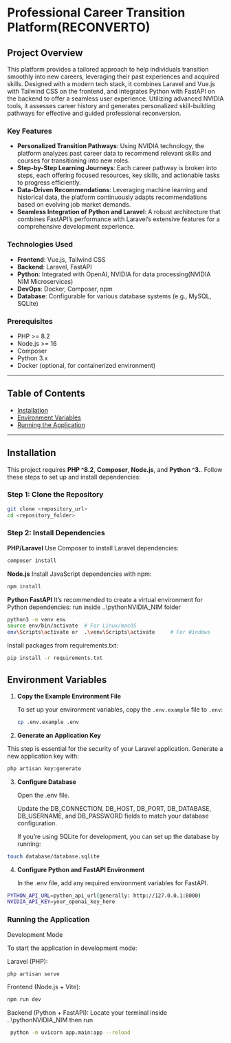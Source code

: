 # Professional Career Transition Platform(RECONVERTO)

## Project Overview

This platform provides a tailored approach to help individuals transition smoothly into new careers, leveraging their past experiences and acquired skills. Designed with a modern tech stack, it combines Laravel and Vue.js with Tailwind CSS on the frontend, and integrates Python with FastAPI on the backend to offer a seamless user experience. Utilizing advanced NVIDIA tools, it assesses career history and generates personalized skill-building pathways for effective and guided professional reconversion.

### Key Features

- **Personalized Transition Pathways**: Using NVIDIA technology, the platform analyzes past career data to recommend relevant skills and courses for transitioning into new roles.
- **Step-by-Step Learning Journeys**: Each career pathway is broken into steps, each offering focused resources, key skills, and actionable tasks to progress efficiently.
- **Data-Driven Recommendations**: Leveraging machine learning and historical data, the platform continuously adapts recommendations based on evolving job market demands.
- **Seamless Integration of Python and Laravel**: A robust architecture that combines FastAPI’s performance with Laravel’s extensive features for a comprehensive development experience.

### Technologies Used

- **Frontend**: Vue.js, Tailwind CSS
- **Backend**: Laravel, FastAPI
- **Python**: Integrated with OpenAI, NVIDIA for data processing(NVIDIA NIM Microservices)
- **DevOps**: Docker, Composer, npm
- **Database**: Configurable for various database systems (e.g., MySQL, SQLite)
  
### Prerequisites

- PHP >= 8.2
- Node.js >= 16
- Composer
- Python 3.x
- Docker (optional, for containerized environment)
---

## Table of Contents

- [Installation](#installation)
- [Environment Variables](#environment-variables)
- [Running the Application](#running-the-application)

---

## Installation

This project requires **PHP ^8.2**, **Composer**, **Node.js**, and **Python ^3.**. Follow these steps to set up and install dependencies:

### Step 1: Clone the Repository

```bash
git clone <repository_url>
cd <repository_folder>
```
### Step 2: Install Dependencies 

**PHP/Laravel**
Use Composer to install Laravel dependencies:

```bash
composer install
```
**Node.js**
Install JavaScript dependencies with npm:

```bash
npm install
```
**Python FastAPI**
It’s recommended to create a virtual environment for Python dependencies:
run inside ..\pythonNVIDIA_NIM folder
```bash
python3 -m venv env
source env/bin/activate  # For Linux/macOS
env\Scripts\activate or  .\venv\Scripts\activate     # For Windows
```

Install packages from requirements.txt:

```bash
pip install -r requirements.txt
```

## Environment Variables

1. **Copy the Example Environment File**

   To set up your environment variables, copy the `.env.example` file to `.env`:

   ```bash
   cp .env.example .env
   ```
2. **Generate an Application Key**

This step is essential for the security of your Laravel application. Generate a new application key with:

```bash
php artisan key:generate
```
3. **Configure Database**

    Open the .env file.

    Update the DB_CONNECTION, DB_HOST, DB_PORT, DB_DATABASE, DB_USERNAME, and DB_PASSWORD fields to match your database configuration.

    If you’re using SQLite for development, you can set up the database by running:

```bash
touch database/database.sqlite
```
4. **Configure Python and FastAPI Environment**

    In the .env file, add any required environment variables for FastAPI.

```bash
PYTHON_API_URL=python_api_url(generally: http://127.0.0.1:8000)
NVIDIA_API_KEY=your_openai_key_here
```

### Running the Application

Development Mode

To start the application in development mode:

Laravel (PHP):
```bash
php artisan serve
```
Frontend (Node.js + Vite):
```bash
npm run dev
```
Backend (Python + FastAPI):
Locate your terminal inside ..\pythonNVIDIA_NIM then run
```bash
 python -m uvicorn app.main:app --reload
```
